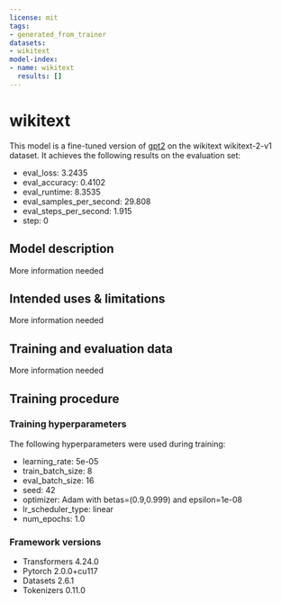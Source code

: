 ```yaml
---
license: mit
tags:
- generated_from_trainer
datasets:
- wikitext
model-index:
- name: wikitext
  results: []
---
```


<!-- This model card has been generated automatically according to the information the Trainer had access to. You
should probably proofread and complete it, then remove this comment. -->

# wikitext

This model is a fine-tuned version of [gpt2](https://huggingface.co/gpt2) on the wikitext wikitext-2-v1 dataset.
It achieves the following results on the evaluation set:
- eval_loss: 3.2435
- eval_accuracy: 0.4102
- eval_runtime: 8.3535
- eval_samples_per_second: 29.808
- eval_steps_per_second: 1.915
- step: 0

## Model description

More information needed

## Intended uses & limitations

More information needed

## Training and evaluation data

More information needed

## Training procedure

### Training hyperparameters

The following hyperparameters were used during training:
- learning_rate: 5e-05
- train_batch_size: 8
- eval_batch_size: 16
- seed: 42
- optimizer: Adam with betas=(0.9,0.999) and epsilon=1e-08
- lr_scheduler_type: linear
- num_epochs: 1.0

### Framework versions

- Transformers 4.24.0
- Pytorch 2.0.0+cu117
- Datasets 2.6.1
- Tokenizers 0.11.0
